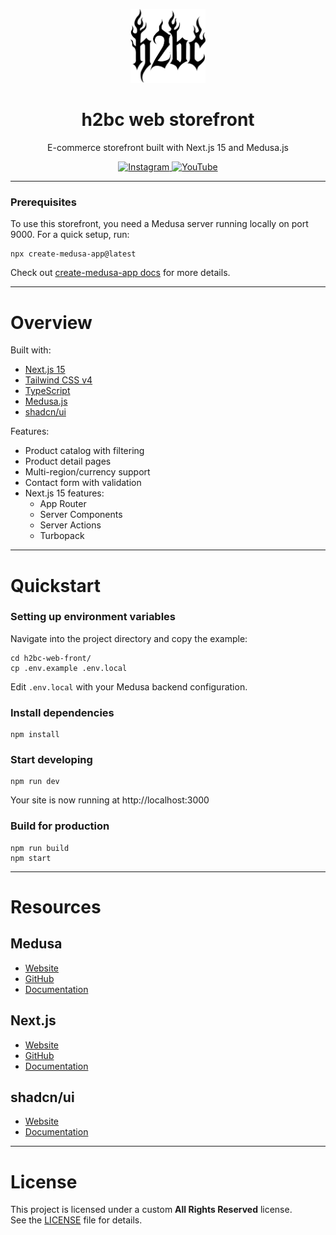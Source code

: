 <p align="center">
  <img src="public/bw-logo.svg" alt="h2bc logo" width="120" />
</p>

<h1 align="center">
  h2bc web storefront
</h1>

<p align="center">
  E-commerce storefront built with Next.js 15 and Medusa.js
</p>

<p align="center">
  <a href="https://instagram.com/_h2bc">
    <img src="https://img.shields.io/badge/@_h2bc-555555?style=flat&logo=instagram&logoColor=white" alt="Instagram" />
  </a>
  <a href="https://youtube.com/@_h2bc">
    <img src="https://img.shields.io/badge/@_h2bc-555555?style=flat&logo=youtube&logoColor=white" alt="YouTube" />
  </a>
</p>

---

### Prerequisites

To use this storefront, you need a Medusa server running locally on port 9000.
For a quick setup, run:

```shell
npx create-medusa-app@latest
```

Check out [create-medusa-app docs](https://docs.medusajs.com/learn/installation) for more details.

---

# Overview

Built with:

- [Next.js 15](https://nextjs.org/)
- [Tailwind CSS v4](https://tailwindcss.com/)
- [TypeScript](https://www.typescriptlang.org/)
- [Medusa.js](https://medusajs.com/)
- [shadcn/ui](https://ui.shadcn.com/)

Features:

- Product catalog with filtering
- Product detail pages
- Multi-region/currency support
- Contact form with validation
- Next.js 15 features:
  - App Router
  - Server Components
  - Server Actions
  - Turbopack

---

# Quickstart

### Setting up environment variables

Navigate into the project directory and copy the example:

```shell
cd h2bc-web-front/
cp .env.example .env.local
```

Edit `.env.local` with your Medusa backend configuration.

### Install dependencies

```shell
npm install
```

### Start developing

```shell
npm run dev
```

Your site is now running at http://localhost:3000

### Build for production

```shell
npm run build
npm start
```

---

# Resources

## Medusa

- [Website](https://www.medusajs.com/)
- [GitHub](https://github.com/medusajs)
- [Documentation](https://docs.medusajs.com/)

## Next.js

- [Website](https://nextjs.org/)
- [GitHub](https://github.com/vercel/next.js)
- [Documentation](https://nextjs.org/docs)

## shadcn/ui

- [Website](https://ui.shadcn.com/)
- [Documentation](https://ui.shadcn.com/docs)

---

# License

This project is licensed under a custom **All Rights Reserved** license.  
See the [LICENSE](./LICENSE) file for details.
